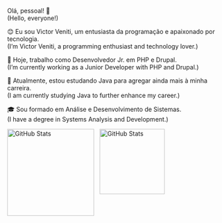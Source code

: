 Olá, pessoal! 👋 <br>
(Hello, everyone!)

😊 Eu sou Victor Veniti, um entusiasta da programação e apaixonado por tecnologia. <br>
(I’m Victor Veniti, a programming enthusiast and technology lover.)

🔭 Hoje, trabalho como Desenvolvedor Jr. em PHP e Drupal. <br>
(I’m currently working as a Junior Developer with PHP and Drupal.)

🌱 Atualmente, estou estudando Java para agregar ainda mais à minha carreira. <br>
(I am currently studying Java to further enhance my career.)

🎓 Sou formado em Análise e Desenvolvimento de Sistemas. <br>
(I have a degree in Systems Analysis and Development.)


<!-- [![Anurag's GitHub stats](https://github-readme-stats-kappa-azure-53.vercel.app/api?username=venitism&show_icons=true&theme=dark&custom_title=Victor%20Veniti%20GitHub%20Stats)](https://github.com/venitism)-->
<!-- <img src="https://github-readme-stats-kappa-azure-53.vercel.app/api/top-langs?username=venitism&locale=en&hide_title=false&layout=compact&card_width=320&langs_count=5&theme=dark&hide_border=false" height="150" alt="languages graph"/> -->






<p>
  <img 
    align="left" 
    alt="GitHub Stats" 
    height="200" 
    style="padding-right: 10px;" 
    src="https://github-readme-stats-kappa-azure-53.vercel.app/api?username=venitism&show_icons=true&theme=dark&custom_title=Victor%20Veniti%20GitHub%20Stats" 
  />
<img 
      align="left" 
      alt="GitHub Stats" 
      height="150" 
      src="https://github-readme-stats-kappa-azure-53.vercel.app/api/top-langs?username=venitism&locale=en&hide_title=false&layout=compact&card_width=320&langs_count=5&theme=dark&hide_border=false"
  />
  
</p>

<!--
<div align="center">
  <img src="https://github-readme-stats.vercel.app/api?username=maurodesouza&hide_title=false&hide_rank=false&show_icons=true&include_all_commits=true&count_private=true&disable_animations=false&theme=dracula&locale=en&hide_border=false" height="150" alt="stats graph"  />
  <img src="https://github-readme-stats.vercel.app/api/top-langs?username=maurodesouza&locale=en&hide_title=false&layout=compact&card_width=320&langs_count=5&theme=dracula&hide_border=false" height="150" alt="languages graph"  />
</div>

###

<img align="right" height="150" src="https://i.imgflip.com/65efzo.gif"  />

###

<div align="left">
  <img src="https://cdn.jsdelivr.net/gh/devicons/devicon/icons/javascript/javascript-original.svg" height="30" alt="javascript logo"  />
  <img width="12" />
  <img src="https://cdn.jsdelivr.net/gh/devicons/devicon/icons/typescript/typescript-original.svg" height="30" alt="typescript logo"  />
  <img width="12" />
  <img src="https://cdn.jsdelivr.net/gh/devicons/devicon/icons/react/react-original.svg" height="30" alt="react logo"  />
  <img width="12" />
  <img src="https://cdn.jsdelivr.net/gh/devicons/devicon/icons/html5/html5-original.svg" height="30" alt="html5 logo"  />
  <img width="12" />
  <img src="https://cdn.jsdelivr.net/gh/devicons/devicon/icons/css3/css3-original.svg" height="30" alt="css3 logo"  />
  <img width="12" />
  <img src="https://cdn.jsdelivr.net/gh/devicons/devicon/icons/python/python-original.svg" height="30" alt="python logo"  />
  <img width="12" />
  <img src="https://cdn.jsdelivr.net/gh/devicons/devicon/icons/csharp/csharp-original.svg" height="30" alt="csharp logo"  />
</div>

###

<div align="left">
  <img src="https://img.shields.io/static/v1?message=Youtube&logo=youtube&label=&color=FF0000&logoColor=white&labelColor=&style=for-the-badge" height="35" alt="youtube logo"  />
  <img src="https://img.shields.io/static/v1?message=Instagram&logo=instagram&label=&color=E4405F&logoColor=white&labelColor=&style=for-the-badge" height="35" alt="instagram logo"  />
  <img src="https://img.shields.io/static/v1?message=Twitch&logo=twitch&label=&color=9146FF&logoColor=white&labelColor=&style=for-the-badge" height="35" alt="twitch logo"  />
  <img src="https://img.shields.io/static/v1?message=Discord&logo=discord&label=&color=7289DA&logoColor=white&labelColor=&style=for-the-badge" height="35" alt="discord logo"  />
  <img src="https://img.shields.io/static/v1?message=Gmail&logo=gmail&label=&color=D14836&logoColor=white&labelColor=&style=for-the-badge" height="35" alt="gmail logo"  />
  <img src="https://img.shields.io/static/v1?message=LinkedIn&logo=linkedin&label=&color=0077B5&logoColor=white&labelColor=&style=for-the-badge" height="35" alt="linkedin logo"  />
</div>

###

<br clear="both">

<img src="https://raw.githubusercontent.com/maurodesouza/maurodesouza/output/snake.svg" alt="Snake animation" />

###
-->
